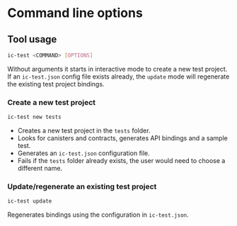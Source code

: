 # Command line options



## Tool usage

```bash
ic-test <COMMAND> [OPTIONS]
```

Without arguments it starts in interactive mode to create a new test project. If an `ic-test.json` config file exists already, the `update` mode will regenerate the existing test project bindings.

### Create a new test project

```bash
ic-test new tests
```

- Creates a new test project in the `tests` folder.
- Looks for canisters and contracts, generates API bindings and a sample test.
- Generates an `ic-test.json` configuration file.
- Fails if the `tests` folder already exists, the user would need to choose a different name.


### Update/regenerate an existing test project

```bash
ic-test update
```

Regenerates bindings using the configuration in `ic-test.json`.

